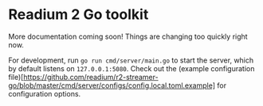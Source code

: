 # Readium 2 Go toolkit

More documentation coming soon! Things are changing too quickly right now.

For development, run `go run cmd/server/main.go` to start the server, which by default listens on `127.0.0.1:5080`. Check out the (example configuration file)[https://github.com/readium/r2-streamer-go/blob/master/cmd/server/configs/config.local.toml.example] for configuration options.